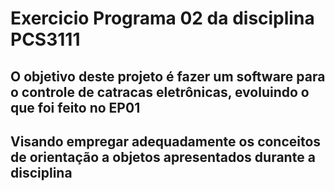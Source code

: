 # Exercicio Programa 02 da disciplina PCS3111

## O objetivo deste projeto é fazer um software para o controle de catracas eletrônicas, evoluindo o que foi feito no EP01
## Visando empregar adequadamente os conceitos de orientação a objetos apresentados durante a disciplina